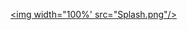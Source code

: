 <a align=”center” href="https://jakekinchen.itch.io/spit-your-heart-out"><img width="100%' src="Splash.png"/></a>
